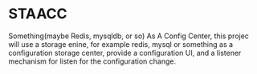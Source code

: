 # STAACC
Something(maybe Redis, mysqldb, or so) As A Config Center, this projec will use a storage enine, for example redis, mysql or something as a configuration storage center, provide a configuration UI, and a listener mechanism for listen for the configuration change.
